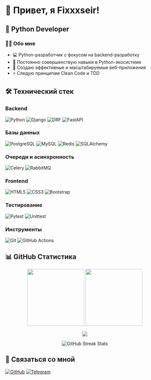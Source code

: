 # 👋 Привет, я Fixxxseir!

## 🐍 Python Developer

### 👨‍💻 Обо мне
- 💻 Python-разработчик с фокусом на backend-разработку
- 🌱 Постоянно совершенствую навыки в Python-экосистеме
- 🚀 Создаю эффективные и масштабируемые веб-приложения
- ⚡ Следую принципам Clean Code и TDD

## 🛠 Технический стек

### Backend
![Python](https://img.shields.io/badge/-Python-3776AB?style=for-the-badge&logo=python&logoColor=white)
![Django](https://img.shields.io/badge/-Django-092E20?style=for-the-badge&logo=django&logoColor=white)
![DRF](https://img.shields.io/badge/-Django_REST_Framework-092E20?style=for-the-badge&logo=django&logoColor=white)
![FastAPI](https://img.shields.io/badge/-FastAPI-009688?style=for-the-badge&logo=fastapi&logoColor=white)

### Базы данных
![PostgreSQL](https://img.shields.io/badge/-PostgreSQL-4169E1?style=for-the-badge&logo=postgresql&logoColor=white)
![MySQL](https://img.shields.io/badge/-MySQL-4479A1?style=for-the-badge&logo=mysql&logoColor=white)
![Redis](https://img.shields.io/badge/-Redis-DC382D?style=for-the-badge&logo=redis&logoColor=white)
![SQLAlchemy](https://img.shields.io/badge/-SQLAlchemy-FCA121?style=for-the-badge&logo=sqlalchemy&logoColor=white)

### Очереди и асинхронность
![Celery](https://img.shields.io/badge/-Celery-37814A?style=for-the-badge&logo=celery&logoColor=white)
![RabbitMQ](https://img.shields.io/badge/-RabbitMQ-FF6600?style=for-the-badge&logo=rabbitmq&logoColor=white)

### Frontend
![HTML5](https://img.shields.io/badge/-HTML5-E34F26?style=for-the-badge&logo=html5&logoColor=white)
![CSS3](https://img.shields.io/badge/-CSS3-1572B6?style=for-the-badge&logo=css3&logoColor=white)
![Bootstrap](https://img.shields.io/badge/-Bootstrap-7952B3?style=for-the-badge&logo=bootstrap&logoColor=white)

### Тестирование
![Pytest](https://img.shields.io/badge/-Pytest-0A9EDC?style=for-the-badge&logo=pytest&logoColor=white)
![Unittest](https://img.shields.io/badge/-Unittest-3776AB?style=for-the-badge&logo=python&logoColor=white)

### Инструменты
![Git](https://img.shields.io/badge/-Git-F05032?style=for-the-badge&logo=git&logoColor=white)
![GitHub Actions](https://img.shields.io/badge/-GitHub_Actions-2088FF?style=for-the-badge&logo=github-actions&logoColor=white)

## 📊 GitHub Статистика

<p align="center">
  <img height="180em" src="https://github-readme-stats.vercel.app/api?username=Fixxxseir&show_icons=true&theme=tokyonight&include_all_commits=true&count_private=true"/>
  <img height="180em" src="https://github-readme-stats.vercel.app/api/top-langs/?username=Fixxxseir&layout=compact&theme=tokyonight&hide=javascript,css,scss,html"/>
</p>

<p align="center">
  <img src="https://github-profile-trophy.vercel.app/?username=Fixxxseir&theme=tokyonight&column=7&margin-w=15&margin-h=15" />
</p>

<p align="center">
  <img src="https://github-readme-streak-stats.herokuapp.com/?user=Fixxxseir&theme=tokyonight" alt="GitHub Streak Stats"/>
</p>


## 🤝 Связаться со мной
[![GitHub](https://img.shields.io/badge/-GitHub-181717?style=for-the-badge&logo=github)](https://github.com/Fixxxseir)
[![Telegram](https://img.shields.io/badge/-Telegram-26A5E4?style=for-the-badge&logo=telegram&logoColor=white)](https://t.me/Fixxxseir)


